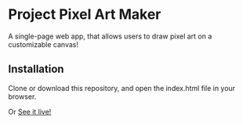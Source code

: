 # Project Pixel Art Maker

A single-page web app, that allows users to draw pixel art on a customizable canvas!

## Installation

Clone or download this repository, and open the index.html file in your browser.

Or [See it live!](https://ana-mariacovaci.github.io/project-pixel-art-maker)
